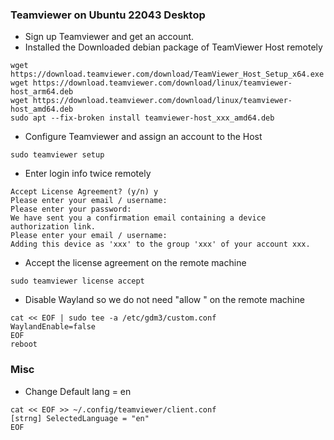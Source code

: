 ### Teamviewer on Ubuntu 22043 Desktop
* Sign up Teamviewer and get an account.
* Installed the Downloaded debian package of TeamViewer Host remotely
```
wget https://download.teamviewer.com/download/TeamViewer_Host_Setup_x64.exe
wget https://download.teamviewer.com/download/linux/teamviewer-host_arm64.deb 
wget https://download.teamviewer.com/download/linux/teamviewer-host_amd64.deb
sudo apt --fix-broken install teamviewer-host_xxx_amd64.deb
```
* Configure Teamviewer and assign an account to the Host
```
sudo teamviewer setup
```
* Enter login info twice remotely
```
Accept License Agreement? (y/n) y
Please enter your email / username: 
Please enter your password:
We have sent you a confirmation email containing a device authorization link.
Please enter your email / username: 
Adding this device as 'xxx' to the group 'xxx' of your account xxx. 
```
* Accept the license agreement on the remote machine 
```
sudo teamviewer license accept
```
* Disable Wayland so we do not need "allow " on the remote machine
```
cat << EOF | sudo tee -a /etc/gdm3/custom.conf 
WaylandEnable=false
EOF
reboot
```
### Misc
* Change Default lang = en
```
cat << EOF >> ~/.config/teamviewer/client.conf
[strng] SelectedLanguage = "en"
EOF
```
  